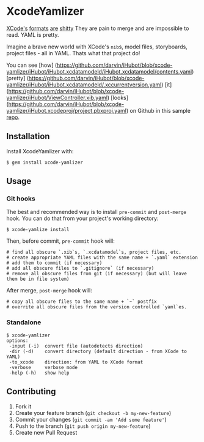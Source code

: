 # XcodeYamlizer

[XCode's](http://stackoverflow.com/questions/2004135/how-to-merge-conflicts-file-project-pbxproj-in-xcode-use-svn) 
[formats](http://stackoverflow.com/questions/4022362/merging-xcode-project-files)
[are](https://discussions.apple.com/thread/3081125?start=0&tstart=0) 
[shitty](http://stackoverflow.com/questions/10552082/finding-the-error-in-xcodes-project-pbxproj-after-merge) 
They are pain to merge and are impossible to read. YAML is pretty.

Imagine a brave new world with XCode's `nib`s, model files, storyboards,
project files - all in YAML. Thats what that project do!

You can see [how] (https://github.com/darvin/iHubot/blob/xcode-yamlizer/iHubot/iHubot.xcdatamodeld/iHubot.xcdatamodel/contents.yaml)
[pretty] (https://github.com/darvin/iHubot/blob/xcode-yamlizer/iHubot/iHubot.xcdatamodeld/.xccurrentversion.yaml)
[it] (https://github.com/darvin/iHubot/blob/xcode-yamlizer/iHubot/ViewController.xib.yaml)
[looks] (https://github.com/darvin/iHubot/blob/xcode-yamlizer/iHubot.xcodeproj/project.pbxproj.yaml)
on Github in this sample [repo](https://github.com/darvin/iHubot/blob/xcode-yamlizer/).


## Installation

Install XcodeYamlizer with:

    $ gem install xcode-yamlizer

## Usage

### Git hooks

The best and recommended way is to install `pre-commit` and `post-merge` hook.
You can do that from your project's working directory:

    $ xcode-yamlize install

Then, before commit, `pre-commit` hook will:

    # find all obscure `.xib`s, `.xcdatamodel`s, project files, etc.
    # create appropriate YAML files with the same name + `.yaml` extension
    # add them to commit (if necessary)
    # add all obscure files to `.gitignore` (if necessary)
    # remove all obscure files from git (if necessary) (but will leave them be in file system)

After merge, `post-merge` hook will:

    # copy all obscure files to the same name + `~` postfix
    # overrite all obscure files from the version controlled `yaml`es.

### Standalone

```
$ xcode-yamlizer
options:
 -input (-i)  convert file (autodetects direction)
 -dir (-d)    convert directory (default direction - from XCode to YAML)
 -to_xcode    direction: from YAML to XCode format
 -verbose     verbose mode
 -help (-h)   show help
```

## Contributing

1. Fork it
2. Create your feature branch (`git checkout -b my-new-feature`)
3. Commit your changes (`git commit -am 'Add some feature'`)
4. Push to the branch (`git push origin my-new-feature`)
5. Create new Pull Request
